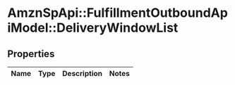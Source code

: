 # AmznSpApi::FulfillmentOutboundApiModel::DeliveryWindowList

## Properties
Name | Type | Description | Notes
------------ | ------------- | ------------- | -------------


